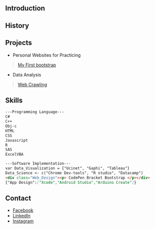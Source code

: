 ## Introduction

## History

## Projects
- Personal Websites for Practicing
> [My First bootstrap](/public_html/)

- Data Analysis
> [Web Crawling]()

## Skills

```markdown
---Programming Language---
C#
C++
Obj-c
HTML
CSS
Javascript
R
SAS
ExcelVBA

---Software Implementation---
var Data_Visualization = {"Ucinet", "Gaphi", "Tableau"}
Data_Science <- c("Chrome Dev-tools", "R studio", "Datacamp")
<div class="Web_Design"><p> CodePen Bracket Bootstrap </p></div>
{"App Design":["Xcode","Android Studio","Arduino Create"]}

```

## Contact

- [Facebook](https://www.facebook.com/nian.s.zhong/)
- [LinkedIn](https://www.linkedin.com/in/shih-yun-chen-144038ab/)
- [Instagram](https://www.instagram.com/ivan950320/)
